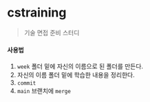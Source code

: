 # cstraining
> 기술 면접 준비 스터디

#### 사용법
1. `week` 폴더 밑에 자신의 이름으로 된 폴더를 만든다.
2. 자신의 이름 폴더 밑에 학습한 내용을 정리한다.
3. `commit`
4. `main` 브랜치에 `merge`
